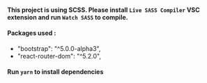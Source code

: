 #### This project is using SCSS. Please install `Live SASS Compiler` VSC extension and run `Watch SASS` to compile.

#### Packages used :

- "bootstrap": "^5.0.0-alpha3",
- "react-router-dom": "^5.2.0",

#### Run `yarn` to install dependencies
